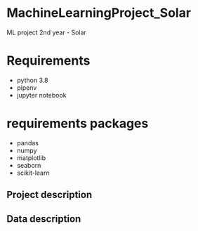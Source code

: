 # MachineLearningProject_Solar
ML project 2nd year - Solar

# Requirements
- python 3.8
- pipenv
- jupyter notebook

# requirements packages
- pandas
- numpy
- matplotlib
- seaborn
- scikit-learn

## Project description


## Data description

